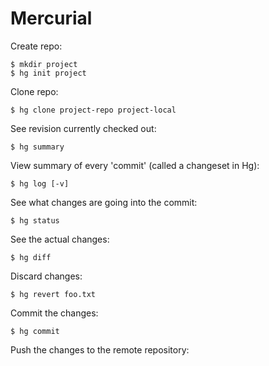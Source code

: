 
# Mercurial

Create repo:

    $ mkdir project
    $ hg init project

Clone repo:

    $ hg clone project-repo project-local

See revision currently checked out:

    $ hg summary

View summary of every 'commit' (called a changeset in Hg):

    $ hg log [-v]

See what changes are going into the commit:

    $ hg status

See the actual changes:

    $ hg diff

Discard changes:

    $ hg revert foo.txt

Commit the changes:

    $ hg commit

Push the changes to the remote repository: